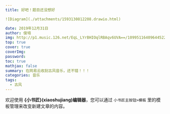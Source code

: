 ```yaml
---
title: 好吧！题目还没想好

![Diagram](./attachments/1593130812208.drawio.html)

date: 2019年12月31日
author: 俊培
img: http://p1.music.126.net/EqL_LYrBHIOqlRBAqv6UVA==/109951164096445229.jpg
top: true
cover: true
coverImg: 
password: 
toc: true
mathjax: false
summary: 在网易云收刮古风音乐，还不错！！！
categories: 音乐
tags:
  - 古风
---
```



欢迎使用 **{小书匠}(xiaoshujiang)编辑器**，您可以通过 `小书匠主按钮>模板` 里的模板管理来改变新建文章的内容。